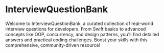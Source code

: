 # InterviewQuestionBank
Welcome to InterviewQuestionBank, a curated collection of real-world interview questions for developers. From Swift basics to advanced concepts like OOP, concurrency, and design patterns, you'll find detailed answers and practical coding challenges. Boost your skills with this comprehensive, community-driven resource!
